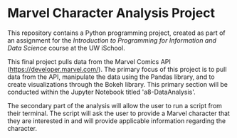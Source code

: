 # Marvel Character Analysis Project

This repository contains a Python programming project, created as part of an assignment for the _Introduction to Programming for Information and Data Science_ course at the UW iSchool.

This final project pulls data from the Marvel Comics API (https://developer.marvel.com/). The primary focus of this project is 
to pull data from the API, manipulate the data using the Pandas library, and to create visualizations through the Bokeh library.
This primary section will be conducted within the Jupyter Notebook titled 'a8-DataAnalysis'. 

The secondary part of the analysis will allow the user to run a script from their terminal. The script will ask the user to provide a 
Marvel character that they are interested in and will provide applicable information regarding the character. 